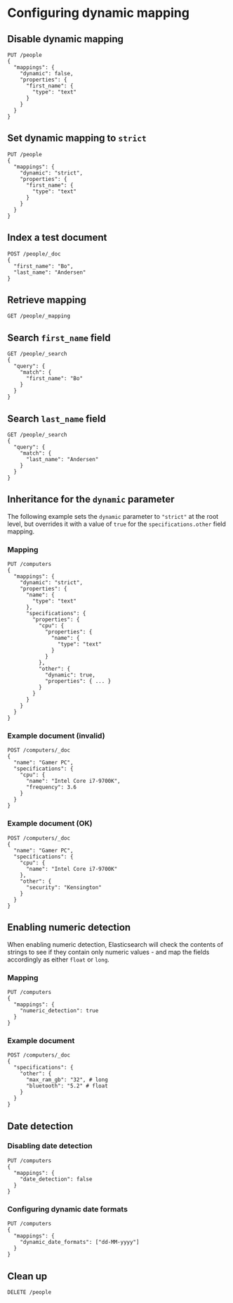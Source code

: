 # Configuring dynamic mapping

## Disable dynamic mapping

```
PUT /people
{
  "mappings": {
    "dynamic": false,
    "properties": {
      "first_name": {
        "type": "text"
      }
    }
  }
}
```

## Set dynamic mapping to `strict`

```
PUT /people
{
  "mappings": {
    "dynamic": "strict",
    "properties": {
      "first_name": {
        "type": "text"
      }
    }
  }
}
```

## Index a test document

```
POST /people/_doc
{
  "first_name": "Bo",
  "last_name": "Andersen"
}
```

## Retrieve mapping

```
GET /people/_mapping
```

## Search `first_name` field

```
GET /people/_search
{
  "query": {
    "match": {
      "first_name": "Bo"
    }
  }
}
```

## Search `last_name` field

```
GET /people/_search
{
  "query": {
    "match": {
      "last_name": "Andersen"
    }
  }
}
```

## Inheritance for the `dynamic` parameter

The following example sets the `dynamic` parameter to `"strict"` at the root level, but overrides it with a value of
`true` for the `specifications.other` field mapping.

### Mapping

```
PUT /computers
{
  "mappings": {
    "dynamic": "strict",
    "properties": {
      "name": {
        "type": "text"
      },
      "specifications": {
        "properties": {
          "cpu": {
            "properties": {
              "name": {
                "type": "text"
              }
            }
          },
          "other": {
            "dynamic": true,
            "properties": { ... }
          }
        }
      }
    }
  }
}
```

### Example document (invalid)

```
POST /computers/_doc
{
  "name": "Gamer PC",
  "specifications": {
    "cpu": {
      "name": "Intel Core i7-9700K",
      "frequency": 3.6
    }
  }
}
```

### Example document (OK)

```
POST /computers/_doc
{
  "name": "Gamer PC",
  "specifications": {
    "cpu": {
      "name": "Intel Core i7-9700K"
    },
    "other": {
      "security": "Kensington"
    }
  }
}
```

## Enabling numeric detection

When enabling numeric detection, Elasticsearch will check the contents of strings to see if they contain only numeric
values - and map the fields accordingly as either `float` or `long`.

### Mapping

```
PUT /computers
{
  "mappings": {
    "numeric_detection": true
  }
}
```

### Example document

```
POST /computers/_doc
{
  "specifications": {
    "other": {
      "max_ram_gb": "32", # long
      "bluetooth": "5.2" # float
    }
  }
}
```

## Date detection

### Disabling date detection

```
PUT /computers
{
  "mappings": {
    "date_detection": false
  }
}
```

### Configuring dynamic date formats

```
PUT /computers
{
  "mappings": {
    "dynamic_date_formats": ["dd-MM-yyyy"]
  }
}
```

## Clean up

```
DELETE /people
```
